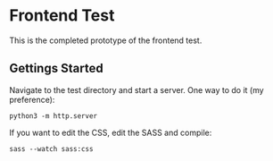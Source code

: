 # Frontend Test

This is the completed prototype of the frontend test.

## Gettings Started

Navigate to the test directory and start a server. One way to do it (my preference):
```
python3 -m http.server
```

If you want to edit the CSS, edit the SASS and compile:
```
sass --watch sass:css
```